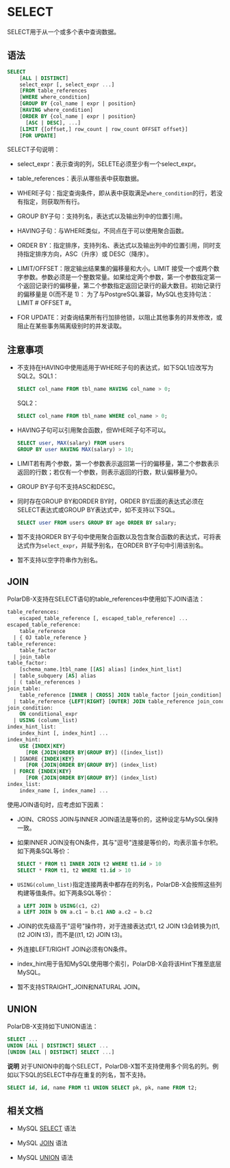 SELECT 
===========================

SELECT用于从一个或多个表中查询数据。

语法 
-----------------------

```sql
SELECT
    [ALL | DISTINCT]
    select_expr [, select_expr ...]
    [FROM table_references
    [WHERE where_condition]
    [GROUP BY {col_name | expr | position}
    [HAVING where_condition]
    [ORDER BY {col_name | expr | position}
      [ASC | DESC], ...]
    [LIMIT {[offset,] row_count | row_count OFFSET offset}]
    [FOR UPDATE]
```



SELECT子句说明：

* select_expr：表示查询的列，SELETE必须至少有一个select_expr。

* table_references：表示从哪些表中获取数据。

* WHERE子句：指定查询条件，即从表中获取满足`where_condition`的行，若没有指定，则获取所有行。

* GROUP BY子句：支持列名，表达式以及输出列中的位置引用。

* HAVING子句：与WHERE类似，不同点在于可以使用聚合函数。

* ORDER BY：指定排序，支持列名、表达式以及输出列中的位置引用，同时支持指定排序方向，ASC（升序）或 DESC（降序）。

* LIMIT/OFFSET：限定输出结果集的偏移量和大小。LIMIT 接受一个或两个数字参数。参数必须是一个整数常量。如果给定两个参数，第一个参数指定第一个返回记录行的偏移量，第二个参数指定返回记录行的最大数目。初始记录行的偏移量是 0(而不是 1)： 为了与PostgreSQL兼容，MySQL也支持句法： LIMIT # OFFSET #。

* FOR UPDATE：对查询结果所有行加排他锁，以阻止其他事务的并发修改，或阻止在某些事务隔离级别时的并发读取。




注意事项 
-------------------------

* 不支持在HAVING中使用适用于WHERE子句的表达式，如下SQL1应改写为SQL2。SQL1：

  ```sql
  SELECT col_name FROM tbl_name HAVING col_name > 0;
  ```

  

  SQL2：

  ```sql
  SELECT col_name FROM tbl_name WHERE col_name > 0;
  ```

  

  

* HAVING子句可以引用聚合函数，但WHERE子句不可以。

  ```sql
  SELECT user, MAX(salary) FROM users
  GROUP BY user HAVING MAX(salary) > 10;
  ```

  

* LIMIT若有两个参数，第一个参数表示返回第一行的偏移量，第二个参数表示返回的行数；若仅有一个参数，则表示返回的行数，默认偏移量为0。

* GROUP BY子句不支持ASC和DESC。

* 同时存在GROUP BY和ORDER BY时，ORDER BY后面的表达式必须在SELECT表达式或GROUP BY表达式中，如不支持以下SQL。

  ```sql
  SELECT user FROM users GROUP BY age ORDER BY salary;     
  ```

  

* 暂不支持ORDER BY子句中使用聚合函数以及包含聚合函数的表达式，可将表达式作为`select_expr`，并赋予别名，在ORDER BY子句中引用该别名。

* 暂不支持以空字符串作为别名。




JOIN 
-------------------------

PolarDB-X支持在SELECT语句的table_references中使用如下JOIN语法： 

```sql
table_references:
    escaped_table_reference [, escaped_table_reference] ...
escaped_table_reference:
    table_reference
  | { OJ table_reference }
table_reference:
    table_factor
  | join_table
table_factor:
    [schema_name.]tbl_name [[AS] alias] [index_hint_list]
  | table_subquery [AS] alias
  | ( table_references )
join_table:
    table_reference [INNER | CROSS] JOIN table_factor [join_condition]
  | table_reference {LEFT|RIGHT} [OUTER] JOIN table_reference join_condition
join_condition:
    ON conditional_expr
  | USING (column_list)
index_hint_list:
    index_hint [, index_hint] ...
index_hint:
    USE {INDEX|KEY}
      [FOR {JOIN|ORDER BY|GROUP BY}] ([index_list])
  | IGNORE {INDEX|KEY}
      [FOR {JOIN|ORDER BY|GROUP BY}] (index_list)
  | FORCE {INDEX|KEY}
      [FOR {JOIN|ORDER BY|GROUP BY}] (index_list)
index_list:
    index_name [, index_name] ...
```



使用JOIN语句时，应考虑如下因素：

* JOIN、CROSS JOIN与INNER JOIN语法是等价的，这种设定与MySQL保持一致。

* 如果INNER JOIN没有ON条件，其与"逗号"连接是等价的，均表示笛卡尔积。如下两条SQL等价：

  ```sql
  SELECT * FROM t1 INNER JOIN t2 WHERE t1.id > 10
  SELECT * FROM t1, t2 WHERE t1.id > 10
  ```

  

* `USING(column_list)`指定连接两表中都存在的列名，PolarDB-X会按照这些列构建等值条件。如下两条SQL等价：

  ```sql
  a LEFT JOIN b USING(c1, c2)
  a LEFT JOIN b ON a.c1 = b.c1 AND a.c2 = b.c2
  ```

  

* JOIN的优先级高于"逗号"操作符，对于连接表达式t1, t2 JOIN t3会转换为(t1, (t2 JOIN t3)，而不是((t1, t2) JOIN t3)。

* 外连接LEFT/RIGHT JOIN必须有ON条件。

* index_hint用于告知MySQL使用哪个索引，PolarDB-X会将该Hint下推至底层MySQL。

* 暂不支持STRAIGHT_JOIN和NATURAL JOIN。




UNION 
--------------------------

PolarDB-X支持如下UNION语法：

```sql
SELECT ...
UNION [ALL | DISTINCT] SELECT ...
[UNION [ALL | DISTINCT] SELECT ...]
```


**说明** 对于UNION中的每个SELECT，PolarDB-X暂不支持使用多个同名的列。例如以下SQL的SELECT中存在重复的列名，暂不支持。

```sql
SELECT id, id, name FROM t1 UNION SELECT pk, pk, name FROM t2;          
```



相关文档 
-------------------------

* MySQL [SELECT](https://dev.mysql.com/doc/refman/5.7/en/select.html) 语法

* MySQL [JOIN](https://dev.mysql.com/doc/refman/5.7/en/join.html) 语法

* MySQL [UNION](https://dev.mysql.com/doc/refman/5.7/en/union.html) 语法



